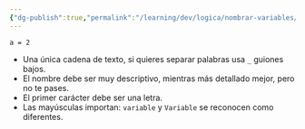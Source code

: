 ```yaml
---
{"dg-publish":true,"permalink":"/learning/dev/logica/nombrar-variables/","created":"2024-05-29T17:42","updated":"2024-05-29T18:29"}
---
```


```bh
a = 2
```
- Una única cadena de texto, si quieres separar palabras usa `_` guiones bajos.
- El nombre debe ser muy descriptivo, mientras más detallado mejor, pero no te pases.
- El primer carácter debe ser una letra.
- Las mayúsculas importan: `variable` y `Variable` se reconocen como diferentes.